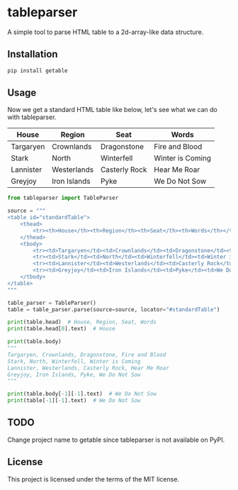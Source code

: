 # tableparser

A simple tool to parse HTML table to a 2d-array-like data structure.

## Installation

```bash
pip install getable
```

## Usage

Now we get a standard HTML table like below, let's see what we can do with tableparser.
<table id="standardTable">
        <thead>
        <tr>
            <th>House</th>
            <th>Region</th>
            <th>Seat</th>
            <th>Words</th>
        </tr>
        </thead>
        <tbody>
        <tr>
            <td>Targaryen</td>
            <td>Crownlands</td>
            <td>Dragonstone</td>
            <td>Fire and Blood</td>
        </tr>
        <tr>
            <td>Stark</td>
            <td>North</td>
            <td>Winterfell</td>
            <td>Winter is Coming</td>
        </tr>
        <tr>
            <td>Lannister</td>
            <td>Westerlands</td>
            <td>Casterly Rock</td>
            <td>Hear Me Roar</td>
        </tr>
        <tr>
            <td>Greyjoy</td>
            <td>Iron Islands</td>
            <td>Pyke</td>
            <td>We Do Not Sow</td>
        </tr>
        </tbody>
    </table>

```python
from tableparser import TableParser

source = """
<table id="standardTable">
    <thead>
        <tr><th>House</th><th>Region</th><th>Seat</th><th>Words</th></tr>
    </thead>
    <tbody>
        <tr><td>Targaryen</td><td>Crownlands</td><td>Dragonstone</td><td>Fire and Blood</td></tr>
        <tr><td>Stark</td><td>North</td><td>Winterfell</td><td>Winter is Coming</td></tr>
        <tr><td>Lannister</td><td>Westerlands</td><td>Casterly Rock</td><td>Hear Me Roar</td></tr>
        <tr><td>Greyjoy</td><td>Iron Islands</td><td>Pyke</td><td>We Do Not Sow</td></tr>
    </tbody>
</table>
"""

table_parser = TableParser()
table = table_parser.parse(source=source, locator="#standardTable")

print(table.head)  # House, Region, Seat, Words
print(table.head[0].text)  # House

print(table.body)
"""
Targaryen, Crownlands, Dragonstone, Fire and Blood
Stark, North, Winterfell, Winter is Coming
Lannister, Westerlands, Casterly Rock, Hear Me Roar
Greyjoy, Iron Islands, Pyke, We Do Not Sow
"""

print(table.body[-1][-1].text)  # We Do Not Sow
print(table[-1][-1].text)  # We Do Not Sow
```

## TODO

Change project name to getable since tableparser is not available on PyPI.

## License

This project is licensed under the terms of the MIT license.


